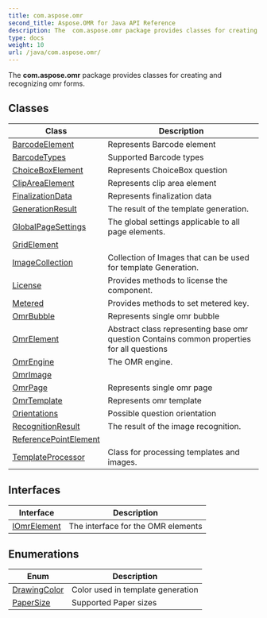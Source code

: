 ```yaml
---
title: com.aspose.omr
second_title: Aspose.OMR for Java API Reference
description: The  com.aspose.omr package provides classes for creating and recognizing omr forms.
type: docs
weight: 10
url: /java/com.aspose.omr/
---
```



The  **com.aspose.omr** package provides classes for creating and recognizing omr forms.


## Classes

| Class | Description |
| --- | --- |
| [BarcodeElement](../com.aspose.omr/barcodeelement) | Represents Barcode element |
| [BarcodeTypes](../com.aspose.omr/barcodetypes) | Supported Barcode types |
| [ChoiceBoxElement](../com.aspose.omr/choiceboxelement) | Represents ChoiceBox question |
| [ClipAreaElement](../com.aspose.omr/clipareaelement) | Represents clip area element |
| [FinalizationData](../com.aspose.omr/finalizationdata) | Represents finalization data |
| [GenerationResult](../com.aspose.omr/generationresult) | The result of the template generation. |
| [GlobalPageSettings](../com.aspose.omr/globalpagesettings) | The global settings applicable to all page elements. |
| [GridElement](../com.aspose.omr/gridelement) |  |
| [ImageCollection](../com.aspose.omr/imagecollection) | Collection of Images that can be used for template Generation. |
| [License](../com.aspose.omr/license) | Provides methods to license the component. |
| [Metered](../com.aspose.omr/metered) | Provides methods to set metered key. |
| [OmrBubble](../com.aspose.omr/omrbubble) | Represents single omr bubble |
| [OmrElement](../com.aspose.omr/omrelement) | Abstract class representing base omr question Contains common properties for all questions |
| [OmrEngine](../com.aspose.omr/omrengine) | The OMR engine. |
| [OmrImage](../com.aspose.omr/omrimage) |  |
| [OmrPage](../com.aspose.omr/omrpage) | Represents single omr page |
| [OmrTemplate](../com.aspose.omr/omrtemplate) | Represents omr template |
| [Orientations](../com.aspose.omr/orientations) | Possible question orientation |
| [RecognitionResult](../com.aspose.omr/recognitionresult) | The result of the image recognition. |
| [ReferencePointElement](../com.aspose.omr/referencepointelement) |  |
| [TemplateProcessor](../com.aspose.omr/templateprocessor) | Class for processing templates and images. |

## Interfaces

| Interface | Description |
| --- | --- |
| [IOmrElement](../com.aspose.omr/iomrelement) | The interface for the OMR elements |

## Enumerations

| Enum | Description |
| --- | --- |
| [DrawingColor](../com.aspose.omr/drawingcolor) | Color used in template generation |
| [PaperSize](../com.aspose.omr/papersize) | Supported Paper sizes |
